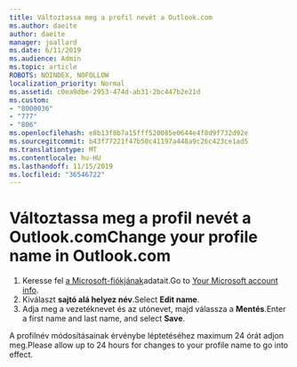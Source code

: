 ```yaml
---
title: Változtassa meg a profil nevét a Outlook.com
ms.author: daeite
author: daeite
manager: joallard
ms.date: 6/11/2019
ms.audience: Admin
ms.topic: article
ROBOTS: NOINDEX, NOFOLLOW
localization_priority: Normal
ms.assetid: c0ea9dbe-2953-474d-ab31-2bc447b2e21d
ms.custom:
- "8000036"
- "777"
- "806"
ms.openlocfilehash: e8b13f8b7a15fff520085e0644e4f8d9f732d92e
ms.sourcegitcommit: b43f77221f47b50c41197a448a9c26c423ce1ad5
ms.translationtype: MT
ms.contentlocale: hu-HU
ms.lasthandoff: 11/15/2019
ms.locfileid: "36546722"
---
```

# <a name="change-your-profile-name-in-outlookcom"></a><span data-ttu-id="54f39-102">Változtassa meg a profil nevét a Outlook.com</span><span class="sxs-lookup"><span data-stu-id="54f39-102">Change your profile name in Outlook.com</span></span>

1. <span data-ttu-id="54f39-103">Keresse fel [a Microsoft-fiókjának](https://go.microsoft.com/fwlink/p/?linkid=860841)adatait.</span><span class="sxs-lookup"><span data-stu-id="54f39-103">Go to [Your Microsoft account info](https://go.microsoft.com/fwlink/p/?linkid=860841).</span></span>
2. <span data-ttu-id="54f39-104">Kiválaszt **sajtó alá helyez név**.</span><span class="sxs-lookup"><span data-stu-id="54f39-104">Select **Edit name**.</span></span>
3. <span data-ttu-id="54f39-105">Adja meg a vezetéknevet és az utónevet, majd válassza a **Mentés**.</span><span class="sxs-lookup"><span data-stu-id="54f39-105">Enter a first name and last name, and select **Save**.</span></span>

<span data-ttu-id="54f39-106">A profilnév módosításainak érvénybe léptetéséhez maximum 24 órát adjon meg.</span><span class="sxs-lookup"><span data-stu-id="54f39-106">Please allow up to 24 hours for changes to your profile name to go into effect.</span></span>